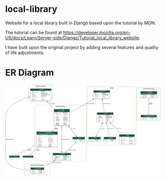 # **local-library**

Website for a local library built in Django based upon the tutorial by MDN.

The tutorial can be found at https://developer.mozilla.org/en-US/docs/Learn/Server-side/Django/Tutorial_local_library_website.

I have built upon the original project by adding several features and quality of life adjustments.

# **ER Diagram**

![ER](https://github.com/chouhanaryan/local-library/blob/master/ER%20diagram.png)
